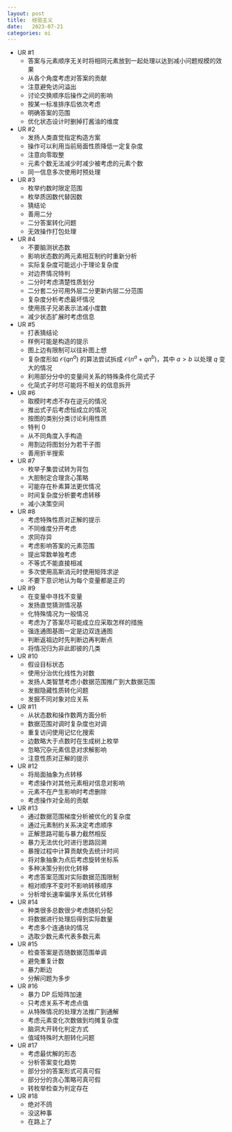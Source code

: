 ```yaml
---
layout: post
title:  经验主义
date:   2023-07-21
categories: oi
---
```


*   UR #1
    *   答案与元素顺序无关时将相同元素放到一起处理以达到减小问题规模的效果
    *   从各个角度考虑对答案的贡献
    *   注意避免访问溢出
    *   讨论交换顺序后操作之间的影响
    *   按某一标准排序后依次考虑
    *   明确答案的范围
    *   优化状态设计时删掉打酱油的维度
*   UR #2
    *   发扬人类直觉指定构造方案
    *   操作可以利用当前局面性质降低一定复杂度
    *   注意向零取整
    *   元素个数无法减少时减少被考虑的元素个数
    *   同一信息多次使用时预处理
*   UR #3
    *   枚举约数时限定范围
    *   枚举质因数代替因数
    *   猜结论
    *   善用二分
    *   二分答案转化问题
    *   无效操作打包处理
*   UR #4
    *   不要脑测状态数
    *   影响状态数的两元素相互制约时重新分析
    *   实际复杂度可能远小于理论复杂度
    *   对边界情况特判
    *   二分时考虑清楚性质划分
    *   二分套二分可用外层二分更新内层二分范围
    *   复杂度分析考虑最坏情况
    *   使用孩子兄弟表示法减小度数
    *   减少状态扩展时考虑信息
*   UR #5
    *   打表猜结论
    *   样例可能是构造的提示
    *   图上边有限制可以往补图上想
    *   复杂度形如 $\mathcal O(q n^a)$ 的算法尝试拆成 $\mathcal O(n^a + qn^b)$，其中 $a \gt b$ 以处理 $q$ 变大的情况
    *   利用部分分中的变量间关系的特殊条件化简式子
    *   化简式子时尽可能将不相关的信息拆开
*   UR #6
    *   取模时考虑不存在逆元的情况
    *   推出式子后考虑恒成立的情况
    *   按图的类别分类讨论利用性质
    *   特判 0
    *   从不同角度入手构造
    *   用割边将图划分为若干子图
    *   善用折半搜索
*   UR #7
    *   枚举子集尝试转为背包
    *   大胆制定合理贪心策略
    *   可能存在朴素算法更优情况
    *   时间复杂度分析要考虑转移
    *   减小决策空间
*   UR #8
    *   考虑特殊性质对正解的提示
    *   不同维度分开考虑
    *   求同存异
    *   考虑影响答案的元素范围
    *   提出常数单独考虑
    *   不等式不能直接相减
    *   多次使用高斯消元时使用矩阵求逆
    *   不要下意识地认为每个变量都是正的
*   UR #9
    *   在变量中寻找不变量
    *   发扬直觉猜测情况基
    *   化特殊情况为一般情况
    *   考虑为了答案尽可能成立应采取怎样的措施
    *   强连通图基图一定是边双连通图
    *   判断返祖边时先判断边再判断点
    *   将情况归为非此即彼的几类
*   UR #10
    *   假设目标状态
    *   使用分治优化线性为对数
    *   发扬人类智慧考虑小数据范围推广到大数据范围
    *   发掘隐藏性质转化问题
    *   发掘不同对象对应关系
*   UR #11
    *   从状态数和操作数两方面分析
    *   数据范围对调时复杂度也对调
    *   重复访问使用记忆化搜索
    *   边数略大于点数时在生成树上枚举
    *   忽略冗杂元素信息对求解影响
    *   注意性质对正解的提示
*   UR #12
    *   将局面抽象为点转移
    *   考虑操作对其他元素相对信息对影响
    *   元素不在产生影响时考虑删除
    *   考虑操作对全局的贡献
*   UR #13
    *   通过数据范围梯度分析被优化的复杂度
    *   通过元素制约关系决定考虑顺序
    *   正解思路可能与暴力截然相反
    *   暴力无法优化时进行思路回溯
    *   暴搜过程中计算贡献免去统计时间
    *   将对象抽象为点后考虑旋转坐标系
    *   多种决策分别优化转移
    *   考虑答案范围对实际数据范围限制
    *   相对顺序不变时不影响转移顺序
    *   分析增长速率偏序关系优化转移
*   UR #14
    *   种类很多总数很少考虑随机分配
    *   将数据进行处理后得到实际数量
    *   考虑多个连通块的情况
    *   选取少数元素代表多数元素
*   UR #15
    *   检查答案是否随数据范围单调
    *   避免重复计数
    *   暴力断边
    *   分解问题为多步
*   UR #16
    *   暴力 DP 后矩阵加速
    *   只考虑关系不考虑点值
    *   从特殊情况的处理方法推广到通解
    *   考虑元素变化次数做到均摊复杂度
    *   脑洞大开转化判定方式
    *   值域特殊时大胆转化问题
*   UR #17
    *   考虑最优解的形态
    *   分析答案变化趋势
    *   部分分的答案形式可真可假
    *   部分分的贪心策略可真可假
    *   转枚举检查为判定存在
*   UR #18
    *   绝对不鸽
    *   没这种事
    *   在路上了